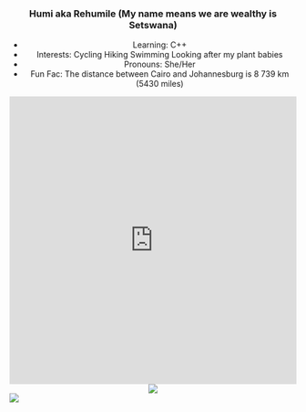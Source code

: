 <div align="center">
  
### Humi aka Rehumile (My name means we are wealthy is Setswana)

  
  -  Learning: C++
  -  Interests: Cycling Hiking Swimming Looking after my plant babies 
  -  Pronouns: She/Her
  -  Fun Fac: The distance between Cairo and Johannesburg is  8 739 km (5430 miles)
 
 </div>
  

<!--
**Humunchi/Humunchi** is a ✨ _special_ ✨ repository because its `README.md` (this file) appears on your GitHub profile.

Here are some ideas to get you started:

- 🔭 I’m currently working on ...
- 🌱 I’m currently learning ...
- 👯 I’m looking to collaborate on ...
- 🤔 I’m looking for help with ...
- 💬 Ask me about ...
- 📫 How to reach me: ...
- 😄 Pronouns: ...
- ⚡ Fun fact: ...
<div align="center">

<img src="https://github-readme-stats.vercel.app/api/top-langs/?username=Humunchi&layout=compact&theme=blue-green"/>
</div>
-->

<div style="width:100%;height:0;padding-bottom:100%;position:relative;"><iframe src="https://giphy.com/embed/hVsfjWYbNgAzIu573S" width="100%" height="100%" style="position:absolute" frameBorder="0" class="giphy-embed" allowFullScreen></iframe><p><a href="https://giphy.com/gifs/gnomo-gnomoeu-hVsfjWYbNgAzIu573S">via GIPHY</a></p></div>

<div align="center">

<img src="https://giphy.com/embed/hVsfjWYbNgAzIu573S" />
</div>


<div align="left">
<img src="https://github-readme-stats.vercel.app/api?username=Humunchi&&show_icons=true&theme=blue-green"/>

</div>
